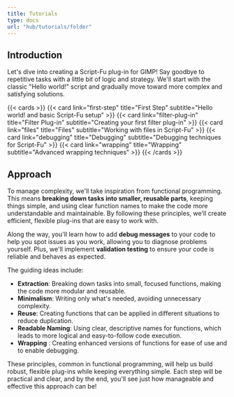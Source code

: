 ```yaml
---
title: Tutorials
type: docs
url: "hub/tutorials/folder"
---
```


## Introduction

Let's dive into creating a Script-Fu plug-in for GIMP! Say goodbye to repetitive tasks with a little bit of logic and strategy. We'll start with the classic "Hello world!" script and gradually move toward more complex and satisfying solutions.

{{< cards >}}
  {{< card link="first-step" title="First Step" subtitle="Hello world! and basic Script-Fu setup" >}}
  {{< card link="filter-plug-in" title="Filter Plug-in" subtitle="Creating your first filter plug-in" >}}
  {{< card link="files" title="Files" subtitle="Working with files in Script-Fu" >}}
  {{< card link="debugging" title="Debugging" subtitle="Debugging techniques for Script-Fu" >}}
  {{< card link="wrapping" title="Wrapping" subtitle="Advanced wrapping techniques" >}}
{{< /cards >}}

## Approach

To manage complexity, we'll take inspiration from functional programming. This means **breaking down tasks into smaller, reusable parts**, keeping things simple, and using clear function names to make the code more understandable and maintainable. By following these principles, we'll create efficient, flexible plug-ins that are easy to work with.

Along the way, you'll learn how to add **debug messages** to your code to help you spot issues as you work, allowing you to diagnose problems yourself. Plus, we'll implement **validation testing** to ensure your code is reliable and behaves as expected.

The guiding ideas include:

- **Extraction**: Breaking down tasks into small, focused functions, making the code more modular and reusable.
- **Minimalism**: Writing only what's needed, avoiding unnecessary complexity.
- **Reuse**: Creating functions that can be applied in different situations to reduce duplication.
- **Readable Naming**: Using clear, descriptive names for functions, which leads to more logical and easy-to-follow code execution.
- **Wrapping** : Creating enhanced versions of functions for ease of use and to enable debugging.

These principles, common in functional programming, will help us build robust, flexible plug-ins while keeping everything simple. Each step will be practical and clear, and by the end, you'll see just how manageable and effective this approach can be!
